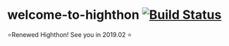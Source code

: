 # welcome-to-highthon [![Build Status](https://travis-ci.org/Nooheat/welcome-to-highthon.svg?branch=master)](https://travis-ci.org/Nooheat/welcome-to-highthon)
⭐Renewed Highthon! See you in 2019.02 ⭐
